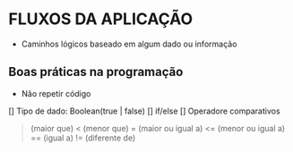 # FLUXOS DA APLICAÇÃO

- Caminhos lógicos baseado em algum dado ou informação

## Boas práticas na programação

- Não repetir código

[] Tipo de dado: Boolean(true | false)
[] if/else
[] Operadore comparativos
> (maior que)
< (menor que)
= (maior ou igual a)
<= (menor ou igual a)
== (igual a)
!= (diferente de)
